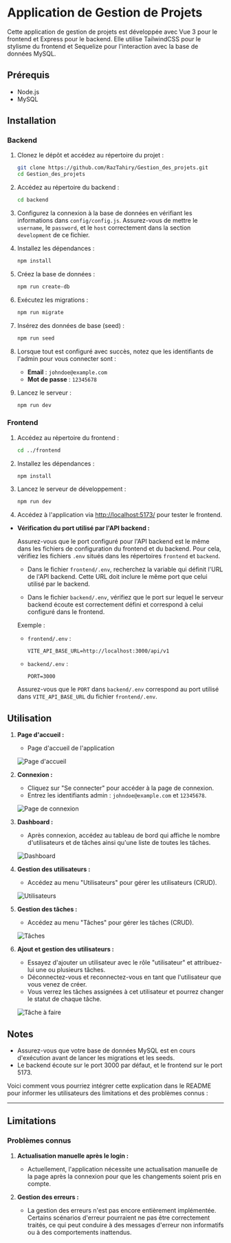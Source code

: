 # Application de Gestion de Projets

Cette application de gestion de projets est développée avec Vue 3 pour le frontend et Express pour le backend. Elle utilise TailwindCSS pour le stylisme du frontend et Sequelize pour l'interaction avec la base de données MySQL.

## Prérequis

- Node.js
- MySQL

## Installation

### Backend

1. Clonez le dépôt et accédez au répertoire du projet :

   ```bash
   git clone https://github.com/RazTahiry/Gestion_des_projets.git
   cd Gestion_des_projets
   ```

2. Accédez au répertoire du backend :

   ```bash
   cd backend
   ```

3. Configurez la connexion à la base de données en vérifiant les informations dans `config/config.js`. Assurez-vous de mettre le `username`, le `password`, et le `host` correctement dans la section `development` de ce fichier.

4. Installez les dépendances :

   ```bash
   npm install
   ```

5. Créez la base de données :

   ```bash
   npm run create-db
   ```

6. Exécutez les migrations :

   ```bash
   npm run migrate
   ```

7. Insérez des données de base (seed) :

   ```bash
   npm run seed
   ```

8. Lorsque tout est configuré avec succès, notez que les identifiants de l'admin pour vous connecter sont :

   - **Email** : `johndoe@example.com`
   - **Mot de passe** : `12345678`

9. Lancez le serveur :

   ```bash
   npm run dev
   ```

### Frontend

1. Accédez au répertoire du frontend :

   ```bash
   cd ../frontend
   ```

2. Installez les dépendances :

   ```bash
   npm install
   ```

3. Lancez le serveur de développement :

   ```bash
   npm run dev
   ```

4. Accédez à l'application via [http://localhost:5173/](http://localhost:5173/) pour tester le frontend.


- **Vérification du port utilisé par l'API backend :**

  Assurez-vous que le port configuré pour l'API backend est le même dans les fichiers de configuration du frontend et du backend. Pour cela, vérifiez les fichiers `.env` situés dans les répertoires `frontend` et `backend`.

  - Dans le fichier `frontend/.env`, recherchez la variable qui définit l'URL de l'API backend. Cette URL doit inclure le même port que celui utilisé par le backend.

  - Dans le fichier `backend/.env`, vérifiez que le port sur lequel le serveur backend écoute est correctement défini et correspond à celui configuré dans le frontend.

  Exemple :

  - `frontend/.env` :

    ```plaintext
    VITE_API_BASE_URL=http://localhost:3000/api/v1
    ```

  - `backend/.env` :
    ```plaintext
    PORT=3000
    ```

  Assurez-vous que le `PORT` dans `backend/.env` correspond au port utilisé dans `VITE_API_BASE_URL` du fichier `frontend/.env`.

## Utilisation

1. **Page d'accueil :**

   - Page d'accueil de l'application

   ![Page d'accueil](screenshoots/landing-page.png)

2. **Connexion :**

   - Cliquez sur "Se connecter" pour accéder à la page de connexion.
   - Entrez les identifiants admin : `johndoe@example.com` et `12345678`.
   
   ![Page de connexion](screenshoots/login.png)

3. **Dashboard :**

   - Après connexion, accédez au tableau de bord qui affiche le nombre d'utilisateurs et de tâches ainsi qu'une liste de toutes les tâches.
   
   ![Dashboard](screenshoots/dashboard.png)

4. **Gestion des utilisateurs :**

   - Accédez au menu "Utilisateurs" pour gérer les utilisateurs (CRUD).
   
   ![Utilisateurs](screenshoots/utilisateurs.png)

5. **Gestion des tâches :**

   - Accédez au menu "Tâches" pour gérer les tâches (CRUD).
   
   ![Tâches](screenshoots/tache_admin.png)

6. **Ajout et gestion des utilisateurs :**

   - Essayez d'ajouter un utilisateur avec le rôle "utilisateur" et attribuez-lui une ou plusieurs tâches.
   - Déconnectez-vous et reconnectez-vous en tant que l'utilisateur que vous venez de créer.
   - Vous verrez les tâches assignées à cet utilisateur et pourrez changer le statut de chaque tâche.
   
   ![Tâche à faire](screenshoots/tache_utilisateur.png)

## Notes

- Assurez-vous que votre base de données MySQL est en cours d'exécution avant de lancer les migrations et les seeds.
- Le backend écoute sur le port 3000 par défaut, et le frontend sur le port 5173.


Voici comment vous pourriez intégrer cette explication dans le README pour informer les utilisateurs des limitations et des problèmes connus :

---

## Limitations

### Problèmes connus

1. **Actualisation manuelle après le login :**
   - Actuellement, l'application nécessite une actualisation manuelle de la page après la connexion pour que les changements soient pris en compte.

2. **Gestion des erreurs :**
   - La gestion des erreurs n'est pas encore entièrement implémentée. Certains scénarios d'erreur pourraient ne pas être correctement traités, ce qui peut conduire à des messages d'erreur non informatifs ou à des comportements inattendus.
